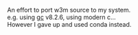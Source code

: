 An effort to port w3m source to my system.  
e.g. using [gc](https://github.com/ivmai/bdwgc) v8.2.6, using modern c...  
However I gave up and used conda instead.  
